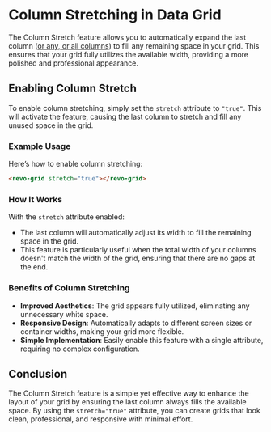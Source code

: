 # Column Stretching in Data Grid

The Column Stretch feature allows you to automatically expand the last column ([or any, or all columns](./stretch.pro.md)) to fill any remaining space in your grid. This ensures that your grid fully utilizes the available width, providing a more polished and professional appearance.

## Enabling Column Stretch

To enable column stretching, simply set the `stretch` attribute to `"true"`. This will activate the feature, causing the last column to stretch and fill any unused space in the grid.

### Example Usage

Here’s how to enable column stretching:

```html
<revo-grid stretch="true"></revo-grid>
```

### How It Works

With the `stretch` attribute enabled:

- The last column will automatically adjust its width to fill the remaining space in the grid.
- This feature is particularly useful when the total width of your columns doesn't match the width of the grid, ensuring that there are no gaps at the end.

### Benefits of Column Stretching

- **Improved Aesthetics**: The grid appears fully utilized, eliminating any unnecessary white space.
- **Responsive Design**: Automatically adapts to different screen sizes or container widths, making your grid more flexible.
- **Simple Implementation**: Easily enable this feature with a single attribute, requiring no complex configuration.


## Conclusion

The Column Stretch feature is a simple yet effective way to enhance the layout of your grid by ensuring the last column always fills the available space. By using the `stretch="true"` attribute, you can create grids that look clean, professional, and responsive with minimal effort.
